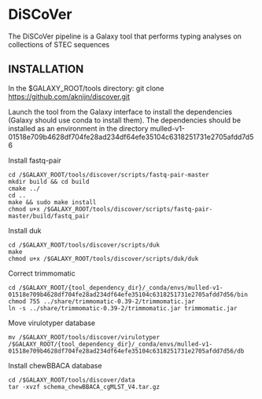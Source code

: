 # DiSCoVer
The DiSCoVer pipeline is a Galaxy tool that performs typing analyses on collections of STEC sequences


INSTALLATION
------------
In the $GALAXY_ROOT/tools directory: git clone https://github.com/aknijn/discover.git

Launch the tool from the Galaxy interface to install the dependencies (Galaxy should use conda to install them).
   The dependencies should be installed as an environment in the directory mulled-v1-01518e709b4628df704fe28ad234df64efe35104c6318251731e2705afdd7d56

Install fastq-pair

    cd /$GALAXY_ROOT/tools/discover/scripts/fastq-pair-master
    mkdir build && cd build
    cmake ../
    cd ..
    make && sudo make install
	chmod u+x /$GALAXY_ROOT/tools/discover/scripts/fastq-pair-master/build/fastq_pair

Install duk

    cd /$GALAXY_ROOT/tools/discover/scripts/duk
    make
	chmod u+x /$GALAXY_ROOT/tools/discover/scripts/duk/duk

Correct trimmomatic

    cd /$GALAXY_ROOT/{tool_dependency_dir}/_conda/envs/mulled-v1-01518e709b4628df704fe28ad234df64efe35104c6318251731e2705afdd7d56/bin
    chmod 755 ../share/trimmomatic-0.39-2/trimmomatic.jar
    ln -s ../share/trimmomatic-0.39-2/trimmomatic.jar trimmomatic.jar

Move virulotyper database

    mv /$GALAXY_ROOT/tools/discover/virulotyper /$GALAXY_ROOT/{tool_dependency_dir}/_conda/envs/mulled-v1-01518e709b4628df704fe28ad234df64efe35104c6318251731e2705afdd7d56/db

Install chewBBACA database

    cd /$GALAXY_ROOT/tools/discover/data
    tar -xvzf schema_chewBBACA_cgMLST_V4.tar.gz






